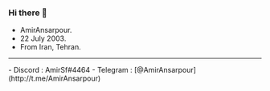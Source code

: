 ### Hi there 👋
- AmirAnsarpour.
- 22 July 2003.
- From Iran, Tehran.
<hr>
- Discord : AmirSf#4464
- Telegram : [@AmirAnsarpour](http://t.me/AmirAnsarpour)

<!--
**AmirAnsarpour/AmirAnsarpour** is a ✨ _special_ ✨ repository because its `README.md` (this file) appears on your GitHub profile.

Here are some ideas to get you started:

- 🔭 I’m currently working on ...
- 🌱 I’m currently learning ...
- 👯 I’m looking to collaborate on ...
- 🤔 I’m looking for help with ...
- 💬 Ask me about ...
- 📫 How to reach me: ...
- 😄 Pronouns: ...
- ⚡ Fun fact: ...
-->

